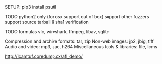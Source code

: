 SETUP:
  pip3 install psutil

TODO
  python2 only (for osx support out of box)
  support other fuzzers
  support source tarball & sha1 verification


TODO formulas
  vlc, wireshark, ffmpeg, libav, sqlite

  Compression and archive formats: tar, zip
  Non-web images: jp2, jbig, tiff
  Audio and video: mp3, aac, h264
  Miscellaneous tools & libraries: file, lcms

  http://lcamtuf.coredump.cx/afl_demo/
